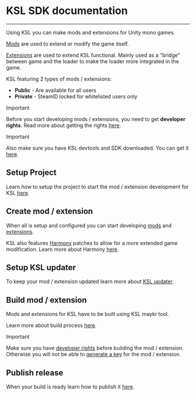 ﻿# KSL SDK documentation

---

Using KSL you can make mods and extensions for Unity mono games.

[Mods](mods.md) are used to extend or modify the game itself.

[Extensions](extensions.md) are used to extend KSL functional. Mainly used as a "bridge" between game and the loader to make the loader more integrated in the game.

KSL featuring 2 types of mods / extensions:

* **Public** - Are available for all users
* **Private** - SteamID locked for whitelisted users only

> [!IMPORTANT]  
> Before you start developing mods / extensions, you need to get **developer rights**. Read more about getting the rights [here](developer_rights.md).

> [!IMPORTANT]  
> Also make sure you have KSL devtools and SDK downloaded. You can get it [here](https://github.com/trbflxr/ksl_sdk).

## Setup Project

Learn how to setup the project to start the mod / extension development for KSL [here](setup_project.md).

## Create mod / extension

When all is setup and configured you can start developing [mods](mods.md) and [extensions](extensions.md).

KSL also features [Harmony](https://github.com/pardeike/Harmony) patches to allow for a more extended game modification.
Learn more about Harmony [here](https://harmony.pardeike.net/).

## Setup KSL updater

To keep your mod / extension updated learn more about [KSL updater](updater.md).

## Build mod / extension

Mods and extensions for KSL have to be built using KSL maykr tool.

Learn more about build process [here](maykr.md).

> [!IMPORTANT]  
> Make sure you have [developer rights](developer_rights.md) before building the mod / extension. Otherwise you will not be able to [generate a key](control_panel.md) for the mod / extension.

## Publish release

When your build is ready learn how to publish it [here](publish.md).
